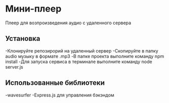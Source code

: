 # Мини-плеер

Плеер для возпроизведения аудио с удаленного сервера

## Установка

-Клонируйте репозирорий на удаленный сервер
-Скопируйте в папку audio музыку в формате .mp3
-В папке проекта выполните команду npm install
-Для запуска сервиса в терминале выполните команду node server.js

## Использованные библиотеки

-wavesurfer
-Express.js для управления бэкэндом